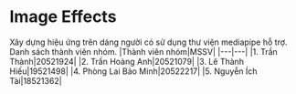 # Image Effects 

Xây dựng hiệu ứng trên dáng người có sử dụng thư viện mediapipe hỗ trợ.
Danh sách thành viên nhóm.
|Thành viên nhóm|MSSV|
|---|---|
|1. Trần Thành|20521924|
|2. Trần Hoàng Anh|20521079|
|3. Lê Thành Hiếu|19521498|
|4. Phòng Lai Bảo Minh|20522217|
|5. Nguyễn Ích Tài|18521362|

